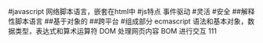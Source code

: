 #javascript
网络脚本语言，嵌套在html中
#js特点
事件驱动
#灵活
#安全
##解释性脚本语言
##基于对象的
##跨平台
#组成部分 
ecmascript  语法和基本对象，数据类型，表达式和算术运算符
DOM 处理网页内容
BOM 进行交互
111